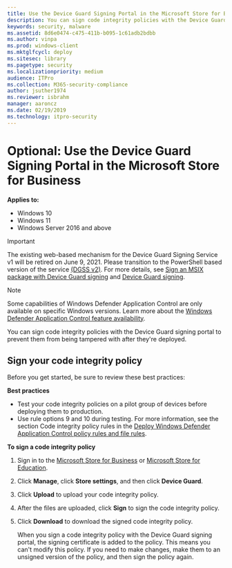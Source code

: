 ```yaml
---
title: Use the Device Guard Signing Portal in the Microsoft Store for Business  (Windows)
description: You can sign code integrity policies with the Device Guard signing portal to prevent them from being tampered with after they're deployed.
keywords: security, malware
ms.assetid: 8d6e0474-c475-411b-b095-1c61adb2bdbb
ms.author: vinpa
ms.prod: windows-client
ms.mktglfcycl: deploy
ms.sitesec: library
ms.pagetype: security
ms.localizationpriority: medium
audience: ITPro
ms.collection: M365-security-compliance
author: jsuther1974
ms.reviewer: isbrahm
manager: aaroncz
ms.date: 02/19/2019
ms.technology: itpro-security
---
```


# Optional: Use the Device Guard Signing Portal in the Microsoft Store for Business

**Applies to:**

- Windows 10
- Windows 11
- Windows Server 2016 and above

> [!IMPORTANT]
> The existing web-based mechanism for the Device Guard Signing Service v1 will be retired on June 9, 2021. Please transition to the PowerShell based version of the service [(DGSS v2)](/microsoft-store/device-guard-signing-portal). For more details, see [Sign an MSIX package with Device Guard signing](/windows/msix/package/signing-package-device-guard-signing) and [Device Guard signing](/microsoft-store/device-guard-signing-portal).

> [!NOTE]
> Some capabilities of Windows Defender Application Control are only available on specific Windows versions. Learn more about the [Windows Defender Application Control feature availability](feature-availability.md).

You can sign code integrity policies with the Device Guard signing portal to prevent them from being tampered with after they're deployed.

## Sign your code integrity policy
Before you get started, be sure to review these best practices:

**Best practices**

- Test your code integrity policies on a pilot group of devices before deploying them to production.
- Use rule options 9 and 10 during testing. For more information, see the section Code integrity policy rules in the [Deploy Windows Defender Application Control policy rules and file rules](./select-types-of-rules-to-create.md).

**To sign a code integrity policy**

1.  Sign in to the [Microsoft Store for Business](https://businessstore.microsoft.com) or [Microsoft Store for Education](https://educationstore.microsoft.com). 
2.  Click **Manage**, click **Store settings**, and then click **Device Guard**.
3.  Click **Upload** to upload your code integrity policy.
4.  After the files are uploaded, click **Sign** to sign the code integrity policy.
5.  Click **Download** to download the signed code integrity policy.

    When you sign a code integrity policy with the Device Guard signing portal, the signing certificate is added to the policy. This means you can't modify this policy. If you need to make changes, make them to an unsigned version of the policy, and then sign the policy again.
